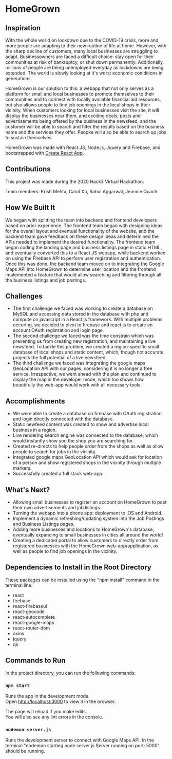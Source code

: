 # HomeGrown

## Inspiration

With the whole world on lockdown due to the COVID-19 crisis, more and more people are adapting to their new routine of life at home. However, with the sharp decline of customers, many local businesses are struggling to adapt. Businessowners are faced a difficult choice: stay open for their communities at risk of bankruptcy, or shut down permanently. Additionally, millions of people are being unemployed everyday as lockdowns are being extended. The world is slowly looking at it's worst economic coniditions in generations.

HomeGrown is our solution to this: a webapp that not only serves as a platform for small and local businesses to promote themselves to their communities and to connect with locally available financial aid resources, but also allows people to find job openings in the local shops in their vicinity. When customers looking for local businesses visit the site, it will display the businesses near them, and exciting deals, posts and advertisements being offered by the business in the newsfeed, and the customer will be able to search and filter the results based on the business name and the services they offer. Peopke will also be able to search up jobs to sustain themselves.

HomeGrown was made with React.JS, Node.js, Jquery and Firebase, and bootstrapped with [Create React App](https://github.com/facebook/create-react-app).

## Contributions

This project was made during the 2020 Hack3 Virtual Hackathon.

Team members:
Krish Mehta, Carol Xu, Rahul Aggarwal, Jeannie Quach

## How We Built It
We began with splitting the team into backend and frontend developers based on prior experience. The frontend team began with designing ideas for the overall layout and eventual functionality of the website, and the backend team gave feedback on these design ideas and determined the APIs needed to implement the desired functionality. The frontend team began coding the landing page and business listings page in static HTML, and eventually converted this to a React.JS webapp, while backend worked on using the Firebase API to perform user registration and authentication. Once this was done, the backend team moved on to integrating the Google Maps API into HomeGrown to determine user location and the frontend implemented a feature that would allow searching and filtering through all the business listings and job postings.

## Challenges
* The first challenge we faced was working to create a database on MySQL and accessing data stored in the database with php and compute on javascript in a React.js framework. With multiple problems occuring, we decided to pivot to firebase and react.js to create an account OAuth registration and login page.
* The second challenge we faced was the time constrain which was preventing us from creating new registration, and maintaining a live newsfeed. To tackle this problem, we created a region-specific small database of local shops and static content, which, though not accurate, projects the full potential of a live newsfeed.
* The third challenge we faced was integrating the google maps GeoLocation API with our pages, considering it is no longer a free service. Irrespective, we went ahead with the plan and continued to display the map in the developer mode, which too shows how beautifully the web-app would work with all necessary tools.

## Accomplishments
* We were able to create a database on firebase with OAuth registration and login directly connected with the database.
* Static newfeed content was created to show and advertise local business in a region.
* Live rendering search engine was connected to the database, which would instantly show you the shop you are searching for.
* Created re-directs to help people order from the shops as well as allow people to search for jobs in the vicinity.
* Integrated google maps GeoLocation API which would ask for location of a person and show registered shops in the vicinity through multiple markers.
* Successfully created a full stack web-app.

## What's Next?
* Allowing small businesses to register an account on HomeGrown to post their own advertisements and job listings.
* Turning the webapp into a phone app: deployment to iOS and Android.
* Implement a dynamic refreshing/updating system into the Job Postings and Business Listings pages.
* Adding more businesses and locations to HomeGrown's database, eventually expanding to small businesses in cities all around the world!
* Creating a dedicated portal to allow customers to directly order from registered businesses with the HomeGrown web-app/application, as well as people to find job openings in the vicinity.

## Dependencies to Install in the Root Directory

These packages can be installed using the "npm install" command in the terminal line. 

- react 
- firebase
- react-firebaseui
- react-geocode
- react-autocomplete
- react-google-maps
- react-router-dom
- axios
- jquery
- qs

## Commands to Run

In the project directory, you can run the following commands:

### `npm start`

Runs the app in the development mode.<br />
Open [http://localhost:3000](http://localhost:3000) to view it in the browser.

The page will reload if you make edits.<br />
You will also see any lint errors in the console.

### `nodemon server.js`

Runs the development server to connect with Google Maps API. In the terminal "nodemon starting node server.js Server running on port: 5000" should be running. 
